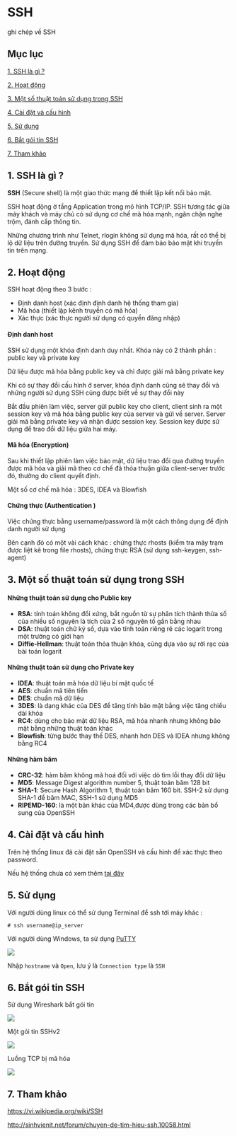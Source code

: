 # SSH
ghi chép về SSH

## Mục lục 

[1. SSH là gì ?](#what)

[2. Hoạt động](#active)

[3. Một số thuật toán sử dụng trong SSH](#algorithm)

[4. Cài đặt và cấu hình](#install)

[5. Sử dụng](#use)

[6. Bắt gói tin SSH](#wireshark)

[7. Tham khảo](#reference)

<a name=""></a>
## 1. SSH là gì ?

**SSH** (Secure shell) là một giao thức mạng để thiết lập kết nối bảo mật. 

SSH hoạt động ở tầng Application trong mô hình TCP/IP. SSH tương tác giữa máy khách và máy chủ có sử dụng cơ chế mã hóa mạnh, ngăn chặn nghe trộm, đánh cắp thông tin.

Những chương trình như Telnet, rlogin không sử dụng mã hóa, rất có thể bị lộ dữ liệu trên đường truyền. Sử dụng SSH để đảm bảo bảo mật khi truyền tin trên mạng.

<a name="active"></a>
## 2. Hoạt động 
SSH hoạt động theo 3 bước :

- Định danh host (xác định định danh hệ thống tham gia)
- Mã hóa (thiết lập kênh truyền có mã hóa)
- Xác thực (xác thực người sử dụng có quyền đăng nhập)

#### Định danh host 

SSH sử dụng một khóa định danh duy nhất. Khóa này có 2 thành phần : public key và private key

Dữ liệu được mã hóa bằng public key và chỉ được giải mã bằng private key 

Khi có sự thay đổi cấu hình ở server, khóa định danh cũng sẽ thay đổi và những người sử dụng SSH cũng được biết về sự thay đổi này

Bắt đầu phiên làm việc, server gửi public key cho client, client sinh ra một session key và mã hóa bằng public key của server và gửi về server. Server giải mã bằng private key và nhận được session key. Session key được sử dụng để trao đổi dữ liệu giữa hai máy. 

#### Mã hóa (Encryption)

Sau khi thiết lập phiên làm việc bảo mật, dữ liệu trao đổi qua đường truyền được mã hóa và giải mã theo cơ chế đã thỏa thuận giữa client-server trước đó, thường do client quyết định.

Một số cơ chế mã hóa : 3DES, IDEA và Blowfish 

#### Chứng thực (Authentication ) 
Việc chứng thực bằng username/password là một cách thông dụng để định danh người sử dụng 

Bên cạnh đó có một vài cách khác : chứng thực rhosts (kiểm tra máy trạm được liệt kê trong file rhosts), chứng thực RSA (sử dụng ssh-keygen, ssh-agent)

<a name="algorithm"></a>
## 3. Một số thuật toán sử dụng trong SSH 
#### Những thuật toán sử dụng cho Public key

- **RSA**: tính toán không đối xứng, bắt nguồn từ sự phân tích thành thừa số của nhiều số nguyên là tích của 2 số nguyên tố gần bằng nhau
- **DSA**: thuật toán chữ ký số, dựa vào tính toán riêng rẽ các logarit trong một trường có giới hạn
- **Diffie-Hellman**: thuật toán thỏa thuận khóa, cũng dựa vào sự rời rạc của bài toán logarit 

#### Những thuật toán sử dụng cho Private key

- **IDEA**: thuật toán mã hóa dữ liệu bí mật quốc tế 
- **AES**: chuẩn mã tiên tiến 
- **DES**: chuẩn mã dữ liệu
- **3DES**: là dạng khác của DES để tăng tính bảo mật bằng việc tăng chiều dài khóa 
- **RC4**: dùng cho bảo mật dữ liệu RSA, mã hóa nhanh nhưng không bảo mật bằng những thuật toán khác
- **Blowfish**: từng bước thay thế DES, nhanh hơn DES và IDEA nhưng không bằng RC4

#### Những hàm băm 

- **CRC-32**: hàm băm không mã hoá đối với việc dò tìm lỗi thay đổi dữ liệu
- **MD5**: Message Digest algorithm number 5, thuật toán băm 128 bit
- **SHA-1**: Secure Hash Algorithm 1, thuật toán băm 160 bit. SSH-2 sử dụng SHA-1 để băm MAC, SSH-1 sử dụng MD5 
- **RIPEMD-160**: là một bản khác của MD4,được dùng trong các bản bổ sung của OpenSSH

<a name="install"></a>
## 4. Cài đặt và cấu hình 

Trên hệ thống linux đã cài đặt sẵn OpenSSH và cấu hình để xác thực theo password.

Nếu hệ thống chưa có xem thêm [tại đây](https://github.com/locvx1234/SSH/blob/master/ssh_config.md) 

<a name="use"></a>
## 5. Sử dụng 

Với người dùng linux có thể sử dụng Terminal để ssh tới máy khác :

	# ssh username@ip_server

Với người dùng Windows, ta sử dụng [PuTTY](http://www.putty.org/)

<img src="http://i.imgur.com/QfLTwyL.png">

Nhập `hostname` và `Open`, lưu ý là `Connection type` là `SSH`

<a name="wireshark"></a>
## 6. Bắt gói tin SSH

Sử dụng Wireshark bắt gói tin

<img src="http://i.imgur.com/2IbhL7x.png">

Một gói tin SSHv2 

<img src="http://i.imgur.com/NaJNJWn.png">

Luồng TCP bị mã hóa

<img src="http://i.imgur.com/Y5q6sgj.png">

<a name="reference"></a>
## 7. Tham khảo

https://vi.wikipedia.org/wiki/SSH

http://sinhvienit.net/forum/chuyen-de-tim-hieu-ssh.10058.html


